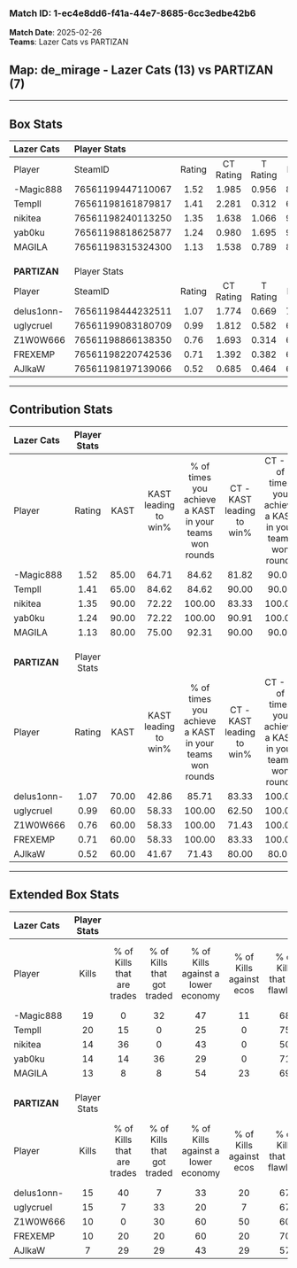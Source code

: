 ### Match ID: 1-ec4e8dd6-f41a-44e7-8685-6cc3edbe42b6  
**Match Date**: 2025-02-26  
**Teams**: Lazer Cats vs PARTIZAN  

## **Map**: de_mirage - Lazer Cats (13) vs PARTIZAN (7)  
---  

## Box Stats  

| **Lazer Cats** | Player Stats      |        |           |          |       |      |       |         |        |      |     |
| :- | :- | :-: | :-: | :-: | :-: | :-: | :-: | :-: | :-: | :-: | :-: |
| Player         | SteamID           | Rating | CT Rating | T Rating | KAST  | ADR  | Kills | Assists | Deaths | K/D  | HS% |
| -Magic888      | 76561199447110067 |  1.52  |   1.985   |  0.956   | 85.00 | 90.7 |  19   |    4    |   11   | 1.73 | 52  |
| Templl         | 76561198161879817 |  1.41  |   2.281   |  0.312   | 65.00 | 93.7 |  20   |    1    |   11   | 1.82 | 65  |
| nikitea        | 76561198240113250 |  1.35  |   1.638   |  1.066   | 90.00 | 82.9 |  14   |    6    |   10   | 1.40 | 64  |
| yab0ku         | 76561198818625877 |  1.24  |   0.980   |  1.695   | 90.00 | 67.4 |  14   |    4    |   12   | 1.17 | 64  |
| MAGILA         | 76561198315324300 |  1.13  |   1.538   |  0.789   | 80.00 | 73.1 |  13   |    7    |   13   | 1.00 | 53  |
|                |                   |        |           |          |       |      |       |         |        |      |     |
|                |                   |        |           |          |       |      |       |         |        |      |     |
|                |                   |        |           |          |       |      |       |         |        |      |     |
| **PARTIZAN**   | Player Stats      |        |           |          |       |      |       |         |        |      |     |
| Player         | SteamID           | Rating | CT Rating | T Rating | KAST  | ADR  | Kills | Assists | Deaths | K/D  | HS% |
| delus1onn-     | 76561198444232511 |  1.07  |   1.774   |  0.669   | 70.00 | 71.9 |  15   |    3    |   15   | 1.00 | 40  |
| uglycrueI      | 76561199083180709 |  0.99  |   1.812   |  0.582   | 60.00 | 81.7 |  15   |    2    |   16   | 0.94 | 46  |
| Z1W0W666       | 76561198866138350 |  0.76  |   1.693   |  0.314   | 60.00 | 69.9 |  10   |    6    |   16   | 0.63 | 50  |
| FREXEMP        | 76561198220742536 |  0.71  |   1.392   |  0.382   | 60.00 | 54.9 |  10   |    5    |   16   | 0.63 | 60  |
| AJlkaW         | 76561198197139066 |  0.52  |   0.685   |  0.464   | 60.00 | 49.1 |   7   |    3    |   17   | 0.41 | 42  |
---  

## Contribution Stats  

| **Lazer Cats** | Player Stats |       |                      |                                                        |                           |                                                             |                          |                                                            |
| :- | :-: | :-: | :-: | :-: | :-: | :-: | :-: | :-: |
| Player         |    Rating    | KAST  | KAST leading to win% | % of times you achieve a KAST in your teams won rounds | CT - KAST leading to win% | CT - % of times you achieve a KAST in your teams won rounds | T - KAST leading to win% | T - % of times you achieve a KAST in your teams won rounds |
| -Magic888      |     1.52     | 85.00 |        64.71         |                         84.62                          |           81.82           |                            90.00                            |          33.33           |                           66.67                            |
| Templl         |     1.41     | 65.00 |        84.62         |                         84.62                          |           90.00           |                            90.00                            |          66.67           |                           66.67                            |
| nikitea        |     1.35     | 90.00 |        72.22         |                         100.00                         |           83.33           |                           100.00                            |          50.00           |                           100.00                           |
| yab0ku         |     1.24     | 90.00 |        72.22         |                         100.00                         |           90.91           |                           100.00                            |          42.86           |                           100.00                           |
| MAGILA         |     1.13     | 80.00 |        75.00         |                         92.31                          |           90.00           |                            90.00                            |          50.00           |                           100.00                           |
|                |              |       |                      |                                                        |                           |                                                             |                          |                                                            |
|                |              |       |                      |                                                        |                           |                                                             |                          |                                                            |
|                |              |       |                      |                                                        |                           |                                                             |                          |                                                            |
| **PARTIZAN**   | Player Stats |       |                      |                                                        |                           |                                                             |                          |                                                            |
| Player         |    Rating    | KAST  | KAST leading to win% | % of times you achieve a KAST in your teams won rounds | CT - KAST leading to win% | CT - % of times you achieve a KAST in your teams won rounds | T - KAST leading to win% | T - % of times you achieve a KAST in your teams won rounds |
| delus1onn-     |     1.07     | 70.00 |        42.86         |                         85.71                          |           83.33           |                           100.00                            |          12.50           |                           50.00                            |
| uglycrueI      |     0.99     | 60.00 |        58.33         |                         100.00                         |           62.50           |                           100.00                            |          50.00           |                           100.00                           |
| Z1W0W666       |     0.76     | 60.00 |        58.33         |                         100.00                         |           71.43           |                           100.00                            |          40.00           |                           100.00                           |
| FREXEMP        |     0.71     | 60.00 |        58.33         |                         100.00                         |           83.33           |                           100.00                            |          33.33           |                           100.00                           |
| AJlkaW         |     0.52     | 60.00 |        41.67         |                         71.43                          |           80.00           |                            80.00                            |          14.29           |                           50.00                            |
---  

## Extended Box Stats  

| **Lazer Cats** | Player Stats |                            |                            |                                    |                         |                              |                                 |        |                             |                                     |                          |                               |                            |
| :- | :-: | :-: | :-: | :-: | :-: | :-: | :-: | :-: | :-: | :-: | :-: | :-: | :-: |
| Player         |    Kills     | % of Kills that are trades | % of Kills that got traded | % of Kills against a lower economy | % of Kills against ecos | % of Kills that are flawless | % of Kills that are close duels | Deaths | % of Deaths that get traded | % of Deaths against a lower economy | % of Deaths against ecos | % of Deaths that are flawless | % of Deaths that are close |
| -Magic888      |      19      |             0              |             32             |                 47                 |           11            |              68              |                5                |   11   |             18              |                 18                  |            0             |              64               |             0              |
| Templl         |      20      |             15             |             0              |                 25                 |            0            |              75              |                5                |   11   |             27              |                 36                  |            9             |              64               |             0              |
| nikitea        |      14      |             36             |             0              |                 43                 |            0            |              50              |                7                |   10   |             30              |                 40                  |            10            |              80               |             10             |
| yab0ku         |      14      |             14             |             36             |                 29                 |            0            |              71              |                0                |   12   |              8              |                 17                  |            0             |              67               |             0              |
| MAGILA         |      13      |             8              |             8              |                 54                 |           23            |              69              |                0                |   13   |             31              |                 31                  |            0             |              62               |             0              |
|                |              |                            |                            |                                    |                         |                              |                                 |        |                             |                                     |                          |                               |                            |
|                |              |                            |                            |                                    |                         |                              |                                 |        |                             |                                     |                          |                               |                            |
|                |              |                            |                            |                                    |                         |                              |                                 |        |                             |                                     |                          |                               |                            |
| **PARTIZAN**   | Player Stats |                            |                            |                                    |                         |                              |                                 |        |                             |                                     |                          |                               |                            |
| Player         |    Kills     | % of Kills that are trades | % of Kills that got traded | % of Kills against a lower economy | % of Kills against ecos | % of Kills that are flawless | % of Kills that are close duels | Deaths | % of Deaths that get traded | % of Deaths against a lower economy | % of Deaths against ecos | % of Deaths that are flawless | % of Deaths that are close |
| delus1onn-     |      15      |             40             |             7              |                 33                 |           20            |              67              |                0                |   15   |              7              |                 13                  |            7             |              73               |             0              |
| uglycrueI      |      15      |             7              |             33             |                 20                 |            7            |              67              |                7                |   16   |             19              |                 13                  |            6             |              44               |             6              |
| Z1W0W666       |      10      |             0              |             30             |                 60                 |           50            |              60              |                0                |   16   |             25              |                 13                  |            13            |              69               |             6              |
| FREXEMP        |      10      |             20             |             20             |                 60                 |           20            |              70              |                0                |   16   |             19              |                 13                  |            13            |              81               |             0              |
| AJlkaW         |      7       |             29             |             29             |                 43                 |           29            |              57              |                0                |   17   |              6              |                 18                  |            6             |              71               |             6              |
